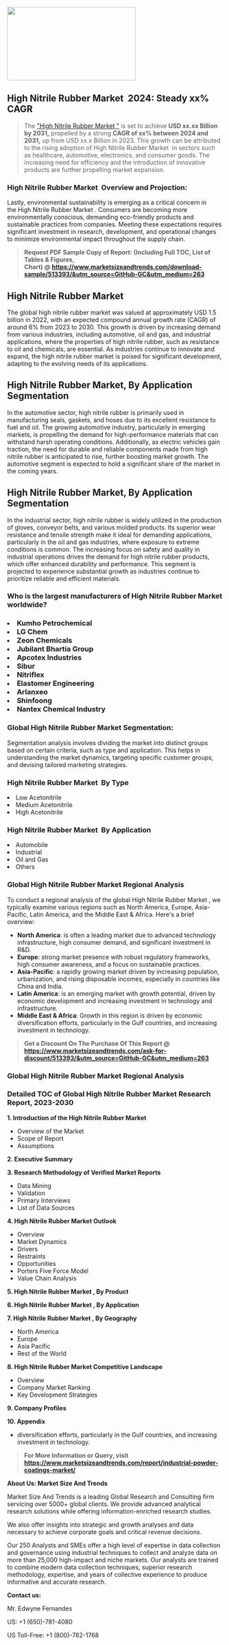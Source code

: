 <p><img class="alignnone size-medium wp-image-20088" src="https://ffe5etoiles.com/wp-content/uploads/2024/12/MST1-300x171.png" alt="" width="300" height="171" /></p><h2 id="ember46" class="ember-view reader-text-block__heading-2">High Nitrile Rubber Market &nbsp;2024: Steady&nbsp;xx% CAGR</h2><blockquote id="ember47" class="ember-view reader-text-block__blockquote">The&nbsp;<a class="app-aware-link " href="https://www.marketsizeandtrends.com/download-sample/513393/&utm_source=GitHub-GC&utm_medium=263" target="_blank" data-test-app-aware-link="">"High Nitrile Rubber Market "</a>&nbsp;is set to achieve&nbsp;<strong>USD&nbsp;xx.xx&nbsp;Billion by 2031,</strong>&nbsp;propelled by a strong&nbsp;<strong>CAGR of&nbsp;xx% between 2024 and 2031,</strong>&nbsp;up from USD xx.x Billion in 2023. This growth can be attributed to the rising adoption of&nbsp;High Nitrile Rubber Market &nbsp;in sectors such as healthcare, automotive, electronics, and consumer goods. The increasing need for efficiency and the introduction of innovative products are further propelling market expansion.</blockquote><h3 id="ember48" class="ember-view reader-text-block__heading-3">High Nitrile Rubber Market &nbsp;Overview and Projection:</h3><p id="ember49" class="ember-view reader-text-block__paragraph">Lastly, environmental sustainability is emerging as a critical concern in the&nbsp;High Nitrile Rubber Market . Consumers are becoming more environmentally conscious, demanding eco-friendly products and sustainable practices from companies. Meeting these expectations requires significant investment in research, development, and operational changes to minimize environmental impact throughout the supply chain.</p><blockquote id="ember50" class="ember-view reader-text-block__blockquote"><strong>Request PDF Sample Copy of Report: (Including Full TOC, List of Tables &amp; Figures, Chart)&nbsp;@&nbsp;<strong><a href="https://www.marketsizeandtrends.com/download-sample/513393/&utm_source=GitHub-GC&utm_medium=263" target="_blank">https://www.marketsizeandtrends.com/download-sample/513393/&utm_source=GitHub-GC&utm_medium=263</a></strong></strong></blockquote><h3 class=""> <h2>High Nitrile Rubber Market</h2><p>The global high nitrile rubber market was valued at approximately USD 1.5 billion in 2022, with an expected compound annual growth rate (CAGR) of around 6% from 2023 to 2030. This growth is driven by increasing demand from various industries, including automotive, oil and gas, and industrial applications, where the properties of high nitrile rubber, such as resistance to oil and chemicals, are essential. As industries continue to innovate and expand, the high nitrile rubber market is poised for significant development, adapting to the evolving needs of its applications.</p><h2>High Nitrile Rubber Market, By Application Segmentation</h2><p>In the automotive sector, high nitrile rubber is primarily used in manufacturing seals, gaskets, and hoses due to its excellent resistance to fuel and oil. The growing automotive industry, particularly in emerging markets, is propelling the demand for high-performance materials that can withstand harsh operating conditions. Additionally, as electric vehicles gain traction, the need for durable and reliable components made from high nitrile rubber is anticipated to rise, further boosting market growth. The automotive segment is expected to hold a significant share of the market in the coming years.</p><h2>High Nitrile Rubber Market, By Application Segmentation</h2><p>In the industrial sector, high nitrile rubber is widely utilized in the production of gloves, conveyor belts, and various molded products. Its superior wear resistance and tensile strength make it ideal for demanding applications, particularly in the oil and gas industries, where exposure to extreme conditions is common. The increasing focus on safety and quality in industrial operations drives the demand for high nitrile rubber products, which offer enhanced durability and performance. This segment is projected to experience substantial growth as industries continue to prioritize reliable and efficient materials.</p></h3><h3 id="" class="">Who is the largest manufacturers of&nbsp;High Nitrile Rubber Market worldwide?</h3><h3 class=""></Li><Li>Kumho Petrochemical</Li><Li> LG Chem</Li><Li> Zeon Chemicals</Li><Li> Jubilant Bhartia Group</Li><Li> Apcotex Industries</Li><Li> Sibur</Li><Li> Nitriflex</Li><Li> Elastomer Engineering</Li><Li> Arlanxeo</Li><Li> Shinfoong</Li><Li> Nantex Chemical Industry</h3><h3 id="ember53" class="ember-view reader-text-block__heading-3">Global&nbsp;High Nitrile Rubber Market Segmentation:</h3><p id="ember54" class="ember-view reader-text-block__paragraph">Segmentation analysis involves dividing the market into distinct groups based on certain criteria, such as type and application. This helps in understanding the market dynamics, targeting specific customer groups, and devising tailored marketing strategies.</p><h3 id="" class="">High Nitrile Rubber Market &nbsp;By Type</h3><p></Li><Li>Low Acetonitrile</Li><Li> Medium Acetonitrile</Li><Li> High Acetonitrile</p><h3 id="" class="">High Nitrile Rubber Market &nbsp;By Application</h3><p class=""></Li><Li>Automobile</Li><Li> Industrial</Li><Li> Oil and Gas</Li><Li> Others</p><h3 id="ember62" class="ember-view reader-text-block__heading-3">Global High Nitrile Rubber Market Regional Analysis</h3><p id="ember63" class="ember-view reader-text-block__paragraph">To conduct a regional analysis of the global High Nitrile Rubber Market , we typically examine various regions such as North America, Europe, Asia-Pacific, Latin America, and the Middle East &amp; Africa. Here's a brief overview:</p><ul><li><strong>North America</strong>: is often a leading market due to advanced technology infrastructure, high consumer demand, and significant investment in R&amp;D.</li><li><strong>Europe</strong>: strong market presence with robust regulatory frameworks, high consumer awareness, and a focus on sustainable practices.</li><li><strong>Asia-Pacific</strong>: a rapidly growing market driven by increasing population, urbanization, and rising disposable incomes, especially in countries like China and India.</li><li><strong>Latin America</strong>: is an emerging market with growth potential, driven by economic development and increasing investment in technology and infrastructure.</li><li><strong>Middle East &amp; Africa</strong>: Growth in this region is driven by economic diversification efforts, particularly in the Gulf countries, and increasing investment in technology.</li></ul><blockquote id="ember61" class="ember-view reader-text-block__blockquote"><strong>Get a Discount On The Purchase Of This Report @ <strong><a href="https://html-cleaner.com/" target="">https://www.marketsizeandtrends.com/ask-for-discount/513393/&utm_source=GitHub-GC&utm_medium=263</a></strong></strong></blockquote><h3 id="ember62" class="ember-view reader-text-block__heading-3">Global High Nitrile Rubber Market Regional Analysis</h3><h3 id="" class="">Detailed TOC of Global High Nitrile Rubber Market Research Report, 2023-2030</h3><p id="" class=""><strong>1. Introduction of the High Nitrile Rubber Market </strong></p><ul><li>Overview of the Market</li><li>Scope of Report</li><li>Assumptions</li></ul><p id="" class=""><strong>2. Executive Summary</strong></p><p id="" class=""><strong>3. Research Methodology of Verified Market Reports</strong></p><ul><li>Data Mining</li><li>Validation</li><li>Primary Interviews</li><li>List of Data Sources</li></ul><p id="" class=""><strong>4. High Nitrile Rubber Market Outlook</strong></p><ul><li>Overview</li><li>Market Dynamics</li><li>Drivers</li><li>Restraints</li><li>Opportunities</li><li>Porters Five Force Model</li><li>Value Chain Analysis</li></ul><p id="" class=""><strong>5. High Nitrile Rubber Market , By Product</strong></p><p id="" class=""><strong>6. High Nitrile Rubber Market , By Application</strong></p><p id="" class=""><strong>7. High Nitrile Rubber Market , By Geography</strong></p><ul><li>North America</li><li>Europe</li><li>Asia Pacific</li><li>Rest of the World</li></ul><p id="" class=""><strong>8. High Nitrile Rubber Market Competitive Landscape</strong></p><ul><li>Overview</li><li>Company Market Ranking</li><li>Key Development Strategies</li></ul><p id="" class=""><strong>9. Company Profiles</strong></p><p id="" class=""><strong>10. Appendix</strong></p><ul><li>diversification efforts, particularly in the Gulf countries, and increasing investment in technology.</li></ul><blockquote id="ember65" class="ember-view reader-text-block__blockquote"><strong>For More Information or Query, visit <strong><strong><a href="https://html-cleaner.com/" target="">https://www.marketsizeandtrends.com/report/industrial-powder-coatings-market/</a></strong></strong></strong></blockquote><p id="" class=""><strong>About Us: Market Size And Trends</strong></p><p id="" class="">Market Size And Trends is a leading Global Research and Consulting firm servicing over 5000+ global clients. We provide advanced analytical research solutions while offering information-enriched research studies.</p><p id="" class="">We also offer insights into strategic and growth analyses and data necessary to achieve corporate goals and critical revenue decisions.</p><p id="" class="">Our 250 Analysts and SMEs offer a high level of expertise in data collection and governance using industrial techniques to collect and analyze data on more than 25,000 high-impact and niche markets. Our analysts are trained to combine modern data collection techniques, superior research methodology, expertise, and years of collective experience to produce informative and accurate research.</p><p id="" class=""><strong>Contact us:</strong></p><p id="" class="">Mr. Edwyne Fernandes</p><p id="" class="">US: +1 (650)-781-4080</p><p id="" class="">US Toll-Free: +1 (800)-782-1768</p>
